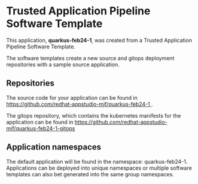 # Trusted Application Pipeline Software Template

This application, **quarkus-feb24-1**, was created from a Trusted Application Pipeline Software Template.

The software templates create a new source and gitops deployment repositories with a sample source application. 

## Repositories

The source code for your application can be found in [https://github.com/redhat-appstudio-mjf/quarkus-feb24-1 ](https://github.com/redhat-appstudio-mjf/quarkus-feb24-1 ).
 
The gitops repository, which contains the kubernetes manifests for the application can be found in 
[https://github.com/redhat-appstudio-mjf/quarkus-feb24-1-gitops ](https://github.com/redhat-appstudio-mjf/quarkus-feb24-1-gitops ) 

## Application namespaces 

The default application will be found in the namespace: quarkus-feb24-1. Applications can be deployed into unique namespaces or multiple software templates can also bet generated into the same group namespaces.  